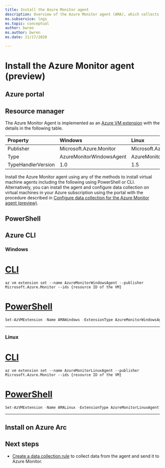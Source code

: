 ```yaml
---
title: Install the Azure Monitor agent
description: Overview of the Azure Monitor agent (AMA), which collects monitoring data from the guest operating system of virtual machines.
ms.subservice: logs
ms.topic: conceptual
author: bwren
ms.author: bwren
ms.date: 11/17/2020

---
```


# Install the Azure Monitor agent (preview)

## Azure portal


## Resource manager

The Azure Monitor Agent is implemented as an [Azure VM extension](../../virtual-machines/extensions/overview.md) with the details in the following table. 

| Property | Windows | Linux |
|:---|:---|:---|
| Publisher | Microsoft.Azure.Monitor  | Microsoft.Azure.Monitor |
| Type      | AzureMonitorWindowsAgent | AzureMonitorLinuxAgent  |
| TypeHandlerVersion  | 1.0 | 1.5 |

Install the Azure Monitor agent using any of the methods to install virtual machine agents including the following using PowerShell or CLI. Alternatively, you can install the agent and configure data collection on virtual machines in your Azure subscription using the portal with the procedure described in [Configure data collection for the Azure Monitor agent (preview)](data-collection-rule-azure-monitor-agent.md#create-using-the-azure-portal).


## PowerShell



## Azure CLI

### Windows

# [CLI](#tab/CLI1)

```azurecli
az vm extension set --name AzureMonitorWindowsAgent --publisher Microsoft.Azure.Monitor --ids {resource ID of the VM}

```

# [PowerShell](#tab/PowerShell1)

```powershell
Set-AzVMExtension -Name AMAWindows -ExtensionType AzureMonitorWindowsAgent -Publisher Microsoft.Azure.Monitor -ResourceGroupName {Resource Group Name} -VMName {VM name} -Location eastus
```
---


### Linux

# [CLI](#tab/CLI2)

```azurecli
az vm extension set --name AzureMonitorLinuxAgent --publisher Microsoft.Azure.Monitor --ids {resource ID of the VM}

```

# [PowerShell](#tab/PowerShell2)

```powershell
Set-AzVMExtension -Name AMALinux -ExtensionType AzureMonitorLinuxAgent -Publisher Microsoft.Azure.Monitor -ResourceGroupName {Resource Group Name} -VMName {VM name} -Location eastus
```
---

## Install on Azure Arc


## Next steps

- [Create a data collection rule](data-collection-rule-azure-monitor-agent.md) to collect data from the agent and send it to Azure Monitor.

